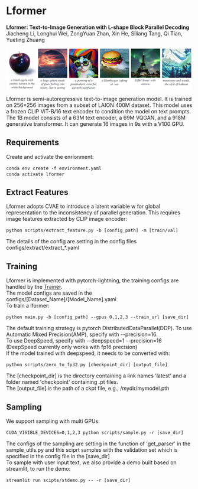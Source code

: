 # Lformer
**Lformer: Text-to-Image Generation with L-shape Block Parallel Decoding**<br>
Jiacheng Li, Longhui Wei, ZongYuan Zhan, Xin He, Siliang Tang, Qi Tian, Yueting Zhuang

![cases](assets/cases.png)

Lformer is semi-autoregressive text-to-image generation model. It is trained on 256×256 images from a subset of LAION 400M dataset. This model uses a frozen CLIP ViT-B/16 text encoder to condition the model on text prompts. 
The 1B model consists of a 63M text encoder, a 69M VQGAN, and a 918M generative transformer. It can generate 16 images in 9s with a V100 GPU.

## Requirements
Create and activate the enrionment:
```
conda env create -f environment.yaml
conda activate lformer
```

## Extract Features
Lformer adopts CVAE to introduce a latent variable w for global representation to the inconsistency of parallel generation.
This requires image features extracted by CLIP image encoder:
```
python scripts/extract_feature.py -b [config_path] -m [train/val]
```
The details of the config are setting in the config files configs/extract/extract_*.yaml

## Training
Lformer is implemented with pytorch-lightning, the training configs are handled by the [Trainer](https://pytorch-lightning.readthedocs.io/en/latest/api/pytorch_lightning.trainer.trainer.Trainer.html#pytorch_lightning.trainer.trainer.Trainer).<br>
The model configs are saved in the configs/[Dataset_Name]/[Model_Name].yaml<br>
To train a lformer:
```
python main.py -b [config_path] --gpus 0,1,2,3 --train_url [save_dir]
```
The default training strategy is pytorch DistributedDataParallel(DDP). 
To use Automatic Mixed Precision(AMP), specify with --precision=16. <br>
To use DeepSpeed, specify with --deepspeed=1 --precision=16 (DeepSpeed currently only works with fp16 precision)<br>
If the model trained with deepspeed, it needs to be converted with:
```
python scripts/zero_to_fp32.py [checkpoint_dir] [output_file]
```
The [checkpoint_dir] is the directory containing a link names 'latest' and a folder named 'checkpoint' containing .pt files.<br>
The [output_file] is the path of a ckpt file, e.g., /mydir/mymodel.pth

## Sampling
We support sampling with multi GPUs:
```
CUDA_VISIBLE_DEVICES=0,1,2,3 python scripts/sample.py -r [save_dir]
```
The configs of the sampling are setting in the function of 'get_parser' in the sample_utils.py and this sciprt samples with the validation set which is specified in the config file in the [save_dir]<br>
To sample with user input text, we also provide a demo built based on streamlit, to run the demo:
```
streamlit run scipts/stdemo.py -- -r [save_dir]
```
